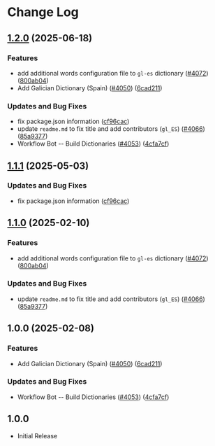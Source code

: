 # Change Log

## [1.2.0](https://github.com/JoshuaKGoldberg/cspell-dicts/compare/@cspell/dict-gl-es@1.1.1...@cspell/dict-gl-es@1.2.0) (2025-06-18)


### Features

* add additional words configuration file to `gl-es` dictionary ([#4072](https://github.com/JoshuaKGoldberg/cspell-dicts/issues/4072)) ([800ab04](https://github.com/JoshuaKGoldberg/cspell-dicts/commit/800ab04fd1b36f2b03db75e7b746ba01c5357909))
* Add Galician Dictionary (Spain) ([#4050](https://github.com/JoshuaKGoldberg/cspell-dicts/issues/4050)) ([6cad211](https://github.com/JoshuaKGoldberg/cspell-dicts/commit/6cad21129716322b5bb889db4d9f21c66930c10b))


### Updates and Bug Fixes

* fix package.json information ([cf96cac](https://github.com/JoshuaKGoldberg/cspell-dicts/commit/cf96cace738432c4fb006460f5ca0f1b79e38a8b))
* update `readme.md` to fix title and add contributors (`gl_ES`) ([#4066](https://github.com/JoshuaKGoldberg/cspell-dicts/issues/4066)) ([85a9377](https://github.com/JoshuaKGoldberg/cspell-dicts/commit/85a9377228c3c600fc10db401b42478ffce1daa1))
* Workflow Bot -- Build Dictionaries ([#4053](https://github.com/JoshuaKGoldberg/cspell-dicts/issues/4053)) ([4cfa7cf](https://github.com/JoshuaKGoldberg/cspell-dicts/commit/4cfa7cf6cd4c346528a0778d56f8c50fb2408436))

## [1.1.1](https://github.com/streetsidesoftware/cspell-dicts/compare/@cspell/dict-gl-es@1.1.0...@cspell/dict-gl-es@1.1.1) (2025-05-03)


### Updates and Bug Fixes

* fix package.json information ([cf96cac](https://github.com/streetsidesoftware/cspell-dicts/commit/cf96cace738432c4fb006460f5ca0f1b79e38a8b))

## [1.1.0](https://github.com/streetsidesoftware/cspell-dicts/compare/@cspell/dict-gl-es@1.0.0...@cspell/dict-gl-es@1.1.0) (2025-02-10)


### Features

* add additional words configuration file to `gl-es` dictionary ([#4072](https://github.com/streetsidesoftware/cspell-dicts/issues/4072)) ([800ab04](https://github.com/streetsidesoftware/cspell-dicts/commit/800ab04fd1b36f2b03db75e7b746ba01c5357909))


### Updates and Bug Fixes

* update `readme.md` to fix title and add contributors (`gl_ES`) ([#4066](https://github.com/streetsidesoftware/cspell-dicts/issues/4066)) ([85a9377](https://github.com/streetsidesoftware/cspell-dicts/commit/85a9377228c3c600fc10db401b42478ffce1daa1))

## 1.0.0 (2025-02-08)


### Features

* Add Galician Dictionary (Spain) ([#4050](https://github.com/streetsidesoftware/cspell-dicts/issues/4050)) ([6cad211](https://github.com/streetsidesoftware/cspell-dicts/commit/6cad21129716322b5bb889db4d9f21c66930c10b))


### Updates and Bug Fixes

* Workflow Bot -- Build Dictionaries ([#4053](https://github.com/streetsidesoftware/cspell-dicts/issues/4053)) ([4cfa7cf](https://github.com/streetsidesoftware/cspell-dicts/commit/4cfa7cf6cd4c346528a0778d56f8c50fb2408436))

## 1.0.0

- Initial Release
